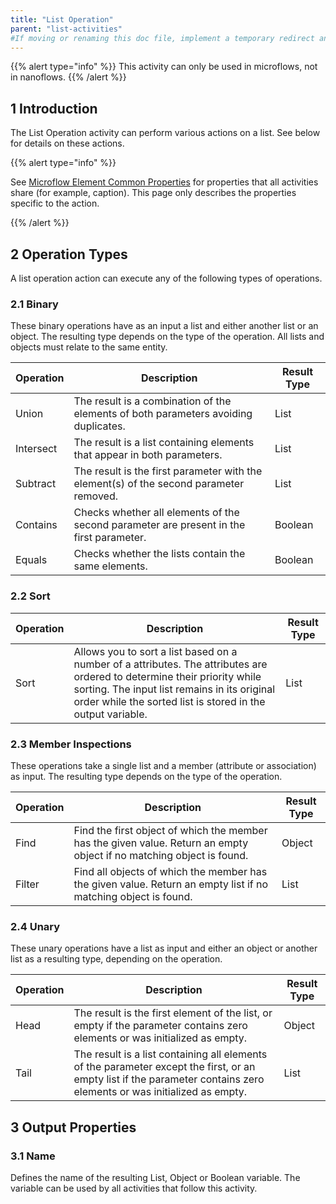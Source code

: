```yaml
---
title: "List Operation"
parent: "list-activities"
#If moving or renaming this doc file, implement a temporary redirect and let the respective team know they should update the URL in the product. See Mapping to Products for more details.
---
```


{{% alert type="info" %}}
This activity can only be used in microflows, not in nanoflows.
{{% /alert %}}

## 1 Introduction

The List Operation activity can perform various actions on a list. See below for details on these actions.

{{% alert type="info" %}}

See [Microflow Element Common Properties](microflow-element-common-properties) for properties that all activities share (for example, caption). This page only describes the properties specific to the action.

{{% /alert %}}

## 2 Operation Types

A list operation action can execute any of the following types of operations.

### 2.1 Binary

These binary operations have as an input a list and either another list or an object. The resulting type depends on the type of the operation. All lists and objects must relate to the same entity.

| Operation | Description | Result Type |
| --- | --- | --- |
| Union | The result is a combination of the elements of both parameters avoiding duplicates. | List |
| Intersect | The result is a list containing elements that appear in both parameters. | List |
| Subtract | The result is the first parameter with the element(s) of the second parameter removed. | List |
| Contains | Checks whether all elements of the second parameter are present in the first parameter. | Boolean |
| Equals | Checks whether the lists contain the same elements. | Boolean |

### 2.2 Sort

| Operation | Description | Result Type |
| --- | --- | --- |
| Sort | Allows you to sort a list based on a number of a attributes. The attributes are ordered to determine their priority while sorting. The input list remains in its original order while the sorted list is stored in the output variable. | List |

### 2.3 Member Inspections

These operations take a single list and a member (attribute or association) as input. The resulting type depends on the type of the operation.

| Operation | Description | Result Type |
| --- | --- | --- |
| Find | Find the first object of which the member has the given value. Return an empty object if no matching object is found. | Object |
| Filter | Find all objects of which the member has the given value. Return an empty list if no matching object is found. | List |

### 2.4 Unary

These unary operations have a list as input and either an object or another list as a resulting type, depending on the operation.

| Operation | Description | Result Type |
| --- | --- | --- |
| Head | The result is the first element of the list, or empty if the parameter contains zero elements or was initialized as empty. | Object |
| Tail | The result is a list containing all elements of the parameter except the first, or an empty list if the parameter contains zero elements or was initialized as empty. | List |

## 3 Output Properties

### 3.1 Name

Defines the name of the resulting List, Object or Boolean variable. The variable can be used by all activities that follow this activity.
